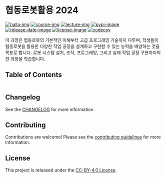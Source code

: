 # 협동로봇활용 2024

[![halla-img]][halla-url]
[![course-img]][course-url]
[![lecture-img]][lecture-url]
[![pypi-image]][pypi-url]
[![release-date-image]][release-url]
[![license-image]][license-url]
[![codecov][codecov-image]][codecov-url]

<!-- Links: -->

[halla-img]: https://img.shields.io/badge/CHU-halla.ai-blue
[halla-url]: https://halla.ai
[course-img]: https://img.shields.io/badge/course-entelecheia.ai-blue
[course-url]: https://course.entelecheia.ai
[lecture-img]: https://img.shields.io/badge/lecture-entelecheia.ai-blue
[lecture-url]: https://lecture.entelecheia.ai
[codecov-image]: https://codecov.io/gh/chu-aie/cobots-2024/branch/main/graph/badge.svg?token=IFGaRC86K7
[codecov-url]: https://codecov.io/gh/chu-aie/cobots-2024
[pypi-image]: https://img.shields.io/pypi/v/cobots2024
[license-image]: https://img.shields.io/github/license/chu-aie/cobots-2024
[license-url]: https://github.com/chu-aie/cobots-2024/blob/main/LICENSE
[version-image]: https://img.shields.io/github/v/release/chu-aie/cobots-2024?sort=semver
[release-date-image]: https://img.shields.io/github/release-date/chu-aie/cobots-2024
[release-url]: https://github.com/chu-aie/cobots-2024/releases
[jupyter-book-image]: https://jupyterbook.org/en/stable/_images/badge.svg
[repo-url]: https://github.com/chu-aie/cobots-2024
[pypi-url]: https://pypi.org/project/cobots2024
[docs-url]: https://cobots2024.halla.ai
[changelog]: https://github.com/chu-aie/cobots-2024/blob/main/CHANGELOG.md
[contributing guidelines]: https://github.com/chu-aie/cobots-2024/blob/main/CONTRIBUTING.md

<!-- Links: -->

이 과정은 협동로봇의 기본적인 이해부터 고급 프로그래밍 기술까지 다루며, 학생들이 협동로봇을 활용한 다양한 작업 공정을 설계하고 구현할 수 있는 능력을 배양하는 것을 목표로 합니다. 로봇 시스템 설치, 조작, 프로그래밍, 그리고 실제 작업 공정 구현까지의 전 과정을 학습합니다.

## Table of Contents

```{tableofcontents}

```

## Changelog

See the [CHANGELOG] for more information.

## Contributing

Contributions are welcome! Please see the [contributing guidelines] for more information.

## License

This project is released under the [CC-BY-4.0 License][license-url].
